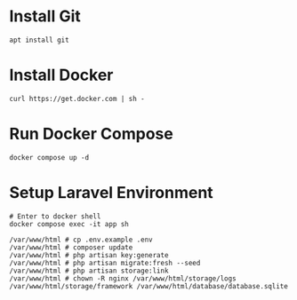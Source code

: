 # Install Git
```
apt install git
```

# Install Docker
```
curl https://get.docker.com | sh -
```

# Run Docker Compose
```
docker compose up -d
```

# Setup Laravel Environment
```
# Enter to docker shell
docker compose exec -it app sh

/var/www/html # cp .env.example .env
/var/www/html # composer update
/var/www/html # php artisan key:generate
/var/www/html # php artisan migrate:fresh --seed
/var/www/html # php artisan storage:link
/var/www/html # chown -R nginx /var/www/html/storage/logs /var/www/html/storage/framework /var/www/html/database/database.sqlite
```
